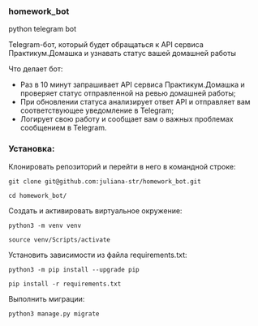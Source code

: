 ### homework_bot
python telegram bot

Telegram-бот, который будет обращаться к API сервиса Практикум.Домашка и узнавать статус вашей домашней работы


Что делает бот:

- Раз в 10 минут запрашивает API сервиса Практикум.Домашка и проверяет статус отправленной на ревью домашней работы;
- При обновлении статуса анализирует ответ API и отправляет вам соответствующее уведомление в Telegram;
- Логирует свою работу и сообщает вам о важных проблемах сообщением в Telegram.

### Установка:

Клонировать репозиторий и перейти в него в командной строке:

```
git clone git@github.com:juliana-str/homework_bot.git
```

```
cd homework_bot/
```

Cоздать и активировать виртуальное окружение:

```
python3 -m venv venv
```

```
source venv/Scripts/activate
```

Установить зависимости из файла requirements.txt:

```
python3 -m pip install --upgrade pip
```

```
pip install -r requirements.txt
```

Выполнить миграции:

```
python3 manage.py migrate
